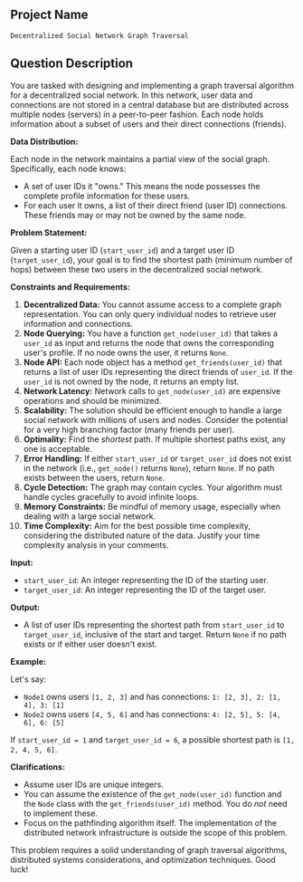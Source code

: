 ## Project Name

`Decentralized Social Network Graph Traversal`

## Question Description

You are tasked with designing and implementing a graph traversal algorithm for a decentralized social network. In this network, user data and connections are not stored in a central database but are distributed across multiple nodes (servers) in a peer-to-peer fashion. Each node holds information about a subset of users and their direct connections (friends).

**Data Distribution:**

Each node in the network maintains a partial view of the social graph. Specifically, each node knows:

*   A set of user IDs it "owns." This means the node possesses the complete profile information for these users.
*   For each user it owns, a list of their direct friend (user ID) connections. These friends may or may not be owned by the same node.

**Problem Statement:**

Given a starting user ID (`start_user_id`) and a target user ID (`target_user_id`), your goal is to find the shortest path (minimum number of hops) between these two users in the decentralized social network.

**Constraints and Requirements:**

1.  **Decentralized Data:** You cannot assume access to a complete graph representation. You can only query individual nodes to retrieve user information and connections.
2.  **Node Querying:** You have a function `get_node(user_id)` that takes a `user_id` as input and returns the node that owns the corresponding user's profile. If no node owns the user, it returns `None`.
3.  **Node API:** Each node object has a method `get_friends(user_id)` that returns a list of user IDs representing the direct friends of `user_id`. If the `user_id` is not owned by the node, it returns an empty list.
4.  **Network Latency:** Network calls to `get_node(user_id)` are expensive operations and should be minimized.
5.  **Scalability:** The solution should be efficient enough to handle a large social network with millions of users and nodes.  Consider the potential for a very high branching factor (many friends per user).
6.  **Optimality:** Find the *shortest* path.  If multiple shortest paths exist, any one is acceptable.
7.  **Error Handling:** If either `start_user_id` or `target_user_id` does not exist in the network (i.e., `get_node()` returns `None`), return `None`. If no path exists between the users, return `None`.
8.  **Cycle Detection:** The graph may contain cycles. Your algorithm must handle cycles gracefully to avoid infinite loops.
9.  **Memory Constraints:** Be mindful of memory usage, especially when dealing with a large social network.
10. **Time Complexity:** Aim for the best possible time complexity, considering the distributed nature of the data.  Justify your time complexity analysis in your comments.

**Input:**

*   `start_user_id`: An integer representing the ID of the starting user.
*   `target_user_id`: An integer representing the ID of the target user.

**Output:**

*   A list of user IDs representing the shortest path from `start_user_id` to `target_user_id`, inclusive of the start and target. Return `None` if no path exists or if either user doesn't exist.

**Example:**

Let's say:

*   `Node1` owns users `[1, 2, 3]` and has connections: `1: [2, 3], 2: [1, 4], 3: [1]`
*   `Node2` owns users `[4, 5, 6]` and has connections: `4: [2, 5], 5: [4, 6], 6: [5]`

If `start_user_id = 1` and `target_user_id = 6`, a possible shortest path is `[1, 2, 4, 5, 6]`.

**Clarifications:**

*   Assume user IDs are unique integers.
*   You can assume the existence of the `get_node(user_id)` function and the `Node` class with the `get_friends(user_id)` method.  You do *not* need to implement these.
*   Focus on the pathfinding algorithm itself. The implementation of the distributed network infrastructure is outside the scope of this problem.

This problem requires a solid understanding of graph traversal algorithms, distributed systems considerations, and optimization techniques. Good luck!
